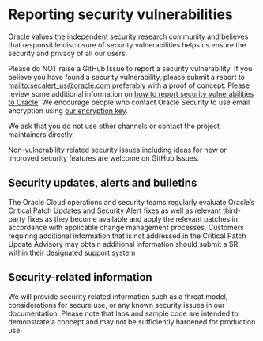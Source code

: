 # Reporting security vulnerabilities

Oracle values the independent security research community and believes that
responsible disclosure of security vulnerabilities helps us ensure the security
and privacy of all our users.

Please do NOT raise a GitHub Issue to report a security vulnerability. If you
believe you have found a security vulnerability, please submit a report to
<mailto:secalert_us@oracle.com> preferably with a proof of concept. Please review
some additional information on [how to report security vulnerabilities to Oracle][1].
We encourage people who contact Oracle Security to use email encryption using
[our encryption key][2].

We ask that you do not use other channels or contact the project maintainers
directly.

Non-vulnerability related security issues including ideas for new or improved
security features are welcome on GitHub Issues.

## Security updates, alerts and bulletins

The Oracle Cloud operations and security teams regularly evaluate Oracle’s Critical
Patch Updates and Security Alert fixes as well as relevant third-party fixes as they
become available and apply the relevant patches in accordance with applicable
change management processes. Customers requiring additional information that is not
addressed in the Critical Patch Update Advisory may obtain additional information
should submit a SR within their designated support system

## Security-related information

We will provide security related information such as a threat model, considerations
for secure use, or any known security issues in our documentation. Please note
that labs and sample code are intended to demonstrate a concept and may not be
sufficiently hardened for production use.

[1]: https://www.oracle.com/corporate/security-practices/assurance/vulnerability/reporting.html
[2]: https://www.oracle.com/security-alerts/encryptionkey.html
[3]: https://www.oracle.com/security-alerts/

